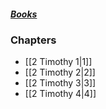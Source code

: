 ##### *[Books](--Bible--.md)*

### Chapters
- [[2 Timothy 1|1]]
- [[2 Timothy 2|2]]
- [[2 Timothy 3|3]]
- [[2 Timothy 4|4]]
